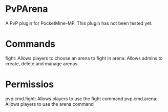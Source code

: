# PvPArena
A PvP plugin for PocketMine-MP. This plugin has not been tested yet.

# Commands
fight: Allows players to choose an arena to fight in
arena: Allows admins to create, delete and manage arenas

# Permissios
pvp.cmd.fight: Allows players to use the fight command
pvp.cmd.arena: Allows players to use the arena command
